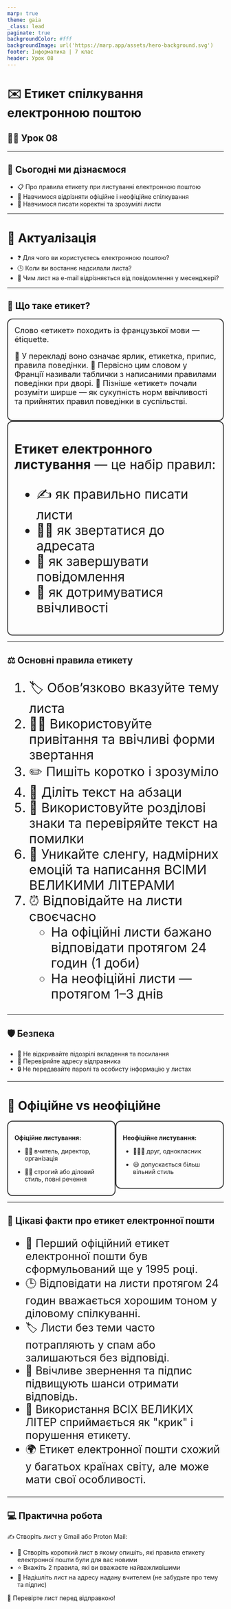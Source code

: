 ```yaml
---
marp: true
theme: gaia
_class: lead
paginate: true
backgroundColor: #fff
backgroundImage: url('https://marp.app/assets/hero-background.svg')
footer: Інформатика | 7 клас
header: Урок 08
---
```


<style>

.grid-container {
  display: grid;
  grid-template-columns: 50% 50%;
  align-items: start;
}
.text-left {
  text-align: left;
  padding: 5px;
}
.image-center {
  max-width: 100%; /* Ensures the image scales within its space */
  height: auto;
  text-align: center;
  display: flex;
  align-items: center;
  justify-content: center;
}

.text-large {
  font-size: 40px;
}

.text-medium {
  font-size: 30px;
}

.text-medium-small {
  font-size: 25px;
}

.text-small {
  font-size: 18px;
}

.text-tiny {
  font-size: 14px;
}

.card {
  border: 2px solid #333;
  border-radius: 12px;
  padding: 15px;
}

</style>

# ✉️ Етикет спілкування електронною поштою

## 🏫📨 Урок **08**

---

## 🎯 Сьогодні ми дізнаємося

- 📋 Про правила етикету при листуванні електронною поштою
- 👔 Навчимося відрізняти офіційне і неофіційне спілкування
- 📝 Навчимося писати коректні та зрозумілі листи

---

# 📌 Актуалізація

- ❓ Для чого ви користуєтесь електронною поштою?
- 🕒 Коли ви востаннє надсилали листа?
- 💬 Чим лист на e-mail відрізняється від повідомлення у месенджері?

---

## 📝 Що таке етикет?

<div class="card text-small">
Слово «етикет» походить із французької мови — étiquette.

🔹 У перекладі воно означає ярлик, етикетка, припис, правила поведінки.
🔹 Первісно цим словом у Франції називали таблички з написаними правилами поведінки при дворі.
🔹 Пізніше «етикет» почали розуміти ширше — як сукупність норм ввічливості та прийнятих правил поведінки в суспільстві.

</div>
<div class="card text-medium">

**Етикет електронного листування** — це набір правил:

- ✍️ як правильно писати листи
- 🙋‍♂️ як звертатися до адресата
- 🏁 як завершувати повідомлення
- 🤝 як дотримуватися ввічливості

</div>

---

## ⚖️ Основні правила етикету

<section class="text-medium">

1. 🏷️ Обов’язково вказуйте тему листа
2. 🙋‍♀️ Використовуйте привітання та ввічливі форми звертання
3. ✏️ Пишіть коротко і зрозуміло
4. 📑 Діліть текст на абзаци
5. 🧐 Використовуйте розділові знаки та перевіряйте текст на помилки
6. 🚫 Уникайте сленгу, надмірних емоцій та написання ВСІМИ ВЕЛИКИМИ ЛІТЕРАМИ
7. ⏰ Відповідайте на листи своєчасно
   - На офіційні листи бажано відповідати протягом 24 годин (1 доби)
   - На неофіційні листи — протягом 1–3 днів

</section>

---

## 🛡️ Безпека

- 🚫 Не відкривайте підозрілі вкладення та посилання
- 👀 Перевіряйте адресу відправника
- 🔒 Не передавайте паролі та особисту інформацію у листах

---

# 👔 Офіційне vs неофіційне

<div class="grid-container">
  <div class="card">

**Офіційне листування:**

- 👩‍🏫 вчитель, директор, організація
- 🧑‍💼 строгий або діловий стиль, повні речення

  </div>
  <div class="card">

**Неофіційне листування:**

- 🧑‍🤝‍🧑 друг, однокласник
- 😃 допускається більш вільний стиль

  </div>
</div>

---

## 🤩 Цікаві факти про етикет електронної пошти

<section class="text-medium-small">

- 📧 Перший офіційний етикет електронної пошти був сформульований ще у 1995 році.
- 🕒 Відповідати на листи протягом 24 годин вважається хорошим тоном у діловому спілкуванні.
- 🏷️ Листи без теми часто потрапляють у спам або залишаються без відповіді.
- 👀 Ввічливе звернення та підпис підвищують шанси отримати відповідь.
- 🚫 Використання ВСІХ ВЕЛИКИХ ЛІТЕР сприймається як "крик" і порушення етикету.
- 🌍 Етикет електронної пошти схожий у багатьох країнах світу, але може мати свої особливості.

</section>

---

## 💻 Практична робота

✍️ Створіть лист у Gmail або Proton Mail:

- 📝 Створіть короткий лист в якому опишіть, які правила етикету електронної пошти були для вас новими
- ⭐ Вкажіть 2 правила, які ви вважаєте найважливішими
- 📧 Надішліть лист на адресу надану вчителем (не забудьте про тему та підпис)

🔎 Перевірте лист перед відправкою!
